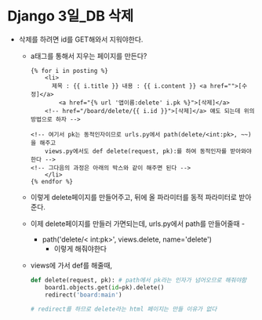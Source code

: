 # Django 3일_DB 삭제

- 삭제를 하려면 id를 GET해와서 지워야한다.

  - a태그를 통해서 지우는 페이지를 만든다?

    ```django
    {% for i in posting %}
        <li>
          제목 : {{ i.title }} 내용 : {{ i.content }} <a href="">[수정]</a> 
            <a href="{% url '앱이름:delete' i.pk %}">[삭제]</a> 	 
        <!-- href="/board/delete/{{ i.id }}">[삭제]</a> 얘도 되는데 위의 방법으로 하자 -->
            
    <!-- 여기서 pk는 동적인자이므로 urls.py에서 path(delete/<int:pk>, ~~)을 해주고
    	views.py에서도 def delete(request, pk):를 하여 동적인자를 받아와야한다 -->
    <!-- 그다음의 과정은 아래의 박스와 같이 해주면 된다 -->
    	</li>
    {% endfor %}
    ```

  - 이렇게 delete페이지를 만들어주고, 뒤에 올 파라미터를 동적 파라미터로 받아준다.

  - 이제 delete페이지를 만들러 가면되는데, urls.py에서 path를 만들어줄때 -

    - path('delete/< int:pk>', views.delete, name='delete')
      - 이렇게 해줘야한다

  - views에 가서 def를 해줄때,

    ```python
    def delete(request, pk): # path에서 pk라는 인자가 넘어오므로 해줘야함
        board1.objects.get(id=pk).delete()
        redirect('board:main')
        
    # redirect를 하므로 delete라는 html 페이지는 만들 이유가 없다
    ```

    

    